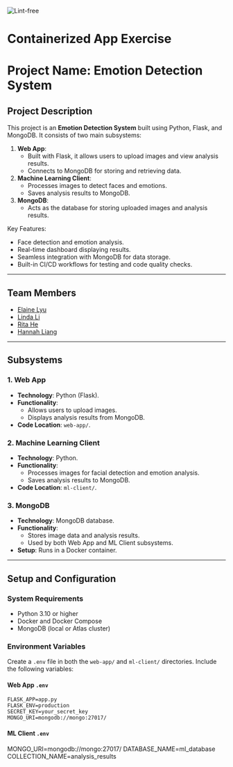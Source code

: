 ![Lint-free](https://github.com/nyu-software-engineering/containerized-app-exercise/actions/workflows/lint.yml/badge.svg)

# Containerized App Exercise

# Project Name: Emotion Detection System

## **Project Description**
This project is an **Emotion Detection System** built using Python, Flask, and MongoDB. It consists of two main subsystems:
1. **Web App**:
   - Built with Flask, it allows users to upload images and view analysis results.
   - Connects to MongoDB for storing and retrieving data.
2. **Machine Learning Client**:
   - Processes images to detect faces and emotions.
   - Saves analysis results to MongoDB.
3. **MongoDB**:
   - Acts as the database for storing uploaded images and analysis results.

Key Features:
- Face detection and emotion analysis.
- Real-time dashboard displaying results.
- Seamless integration with MongoDB for data storage.
- Built-in CI/CD workflows for testing and code quality checks.

---

## **Team Members**
- [Elaine Lyu](https://github.com/ElaineR02)
- [Linda Li](https://github.com/Applejam-ovo)
- [Rita He]( https://github.com/ritaziruihe)
- [Hannah Liang](https://github.com/HannahLiang627)

---

## **Subsystems**

### **1. Web App**
- **Technology**: Python (Flask).
- **Functionality**:
  - Allows users to upload images.
  - Displays analysis results from MongoDB.
- **Code Location**: `web-app/`.

### **2. Machine Learning Client**
- **Technology**: Python.
- **Functionality**:
  - Processes images for facial detection and emotion analysis.
  - Saves analysis results to MongoDB.
- **Code Location**: `ml-client/`.

### **3. MongoDB**
- **Technology**: MongoDB database.
- **Functionality**:
  - Stores image data and analysis results.
  - Used by both Web App and ML Client subsystems.
- **Setup**: Runs in a Docker container.

---

## **Setup and Configuration**

### **System Requirements**
- Python 3.10 or higher
- Docker and Docker Compose
- MongoDB (local or Atlas cluster)

### **Environment Variables**
Create a `.env` file in both the `web-app/` and `ml-client/` directories. Include the following variables:

#### **Web App `.env`**
```env
FLASK_APP=app.py
FLASK_ENV=production
SECRET_KEY=your_secret_key
MONGO_URI=mongodb://mongo:27017/
```

#### **ML Client `.env`**

MONGO_URI=mongodb://mongo:27017/
DATABASE_NAME=ml_database
COLLECTION_NAME=analysis_results